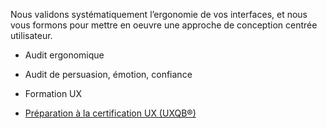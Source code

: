 Nous validons systématiquement l’ergonomie de vos interfaces, et nous vous formons pour mettre en oeuvre une approche de conception centrée utilisateur.

* Audit ergonomique

* Audit de persuasion, émotion, confiance

* Formation UX

* <a href=/fr/certification-ux/>Préparation à la certification UX (UXQB®)</a>